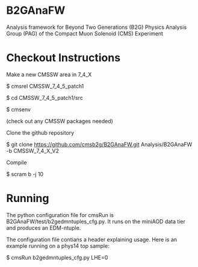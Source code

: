 B2GAnaFW
========

Analysis framework for Beyond Two Generations (B2G) Physics Analysis Group (PAG) of the Compact Muon Solenoid (CMS) Experiment

Checkout Instructions
=====================

Make a new CMSSW area in 7_4_X

$ cmsrel CMSSW_7_4_5_patch1

$ cd CMSSW_7_4_5_patch1/src

$ cmsenv

(check out any CMSSW packages needed)


Clone the github repository

$ git clone https://github.com/cmsb2g/B2GAnaFW.git Analysis/B2GAnaFW -b CMSSW_7_4_X_V2

Compile

$ scram b -j 10

Running
=======

The python configuration file for cmsRun is B2GAnaFW/test/b2gedmntuples_cfg.py. It runs on the miniAOD data tier and produces an EDM-ntuple.

The configuration file contians a header explaining usage. Here is an example running on a phys14 top sample:

$ cmsRun b2gedmntuples_cfg.py LHE=0
